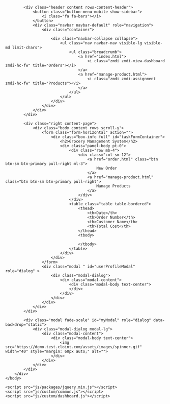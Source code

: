 
<!DOCTYPE html>
<html>
    <head>
        <title> GSMS </title>
        <meta charset="utf-8">
        <meta name="viewport" content="width=device-width, initial-scale=1.0, maximum-scale=1.0">
        <meta name="apple-mobile-web-app-capable" content="yes"/>
        <meta name="csrf-token" content="kmapods5wQ5L1hn7rcR9OPst7EsN0gC7SrHh3m9K"/>
        <link rel="stylesheet" href="https://cdnjs.cloudflare.com/ajax/libs/material-design-iconic-font/2.2.0/css/material-design-iconic-font.min.css">
        <link rel="stylesheet" href="https://fonts.googleapis.com/css?family=Roboto:400,300,600,700">
        <link media="all" type="text/css" rel="stylesheet" href="css/bootstrap.min.css">
        <link media="all" type="text/css" rel="stylesheet" href="css/style.css?v=1.0">
        <link media="all" type="text/css" rel="stylesheet" href="css/sidebar-menu.css?v=1.0">
        <link media="all" type="text/css" rel="stylesheet" href="css/custom.css?v=1.3.3">
    </head>
    <body class="tooltips">
        <div class="container">

            <div class="header content rows-content-header">
                <button class="button-menu-mobile show-sidebar">
                    <i class="fa fa-bars"></i>
                </button>
                <div class="navbar navbar-default" role="navigation">
                    <div class="container">

                        <div class="navbar-collapse collapse">
                            <ul class="nav navbar-nav visible-lg visible-md limit-chars">
                                <ul class="breadcrumb">
                                    <a href="index.html">
                                        <i class="zmdi zmdi-view-dashboard zmdi-hc-fw" title="Orders"></i>
                                    </a>
                                    <a href="manage-product.html">
                                        <i class="zmdi zmdi-assignment zmdi-hc-fw" title="Products"></i>
                                    </a>
                                </ul>
                            </ul>
                        </div>
                    </div>
                </div>
            </div>

            <div class="right content-page">
                <div class="body content rows scroll-y">
                    <form class="form-horizontal" action="">
                        <div class="box-info full" id="taskFormContainer">
                            <h2>Grocery Management System</h2>
                            <div class="panel-body pt-0">
                                <div class="row mb-4">
                                    <div class="col-sm-12">
                                        <a href="order.html" class="btn btn-sm btn-primary pull-right ml-3">
                                            New Order
                                        </a>
                                        <a href="manage-product.html" class="btn btn-sm btn-primary pull-right">
                                            Manage Products
                                        </a>
                                    </div>
                                </div>
                                <table class="table table-bordered">
                                    <thead>
                                        <th>Date</th>
                                        <th>Order Number</th>
                                        <th>Customer Name</th>
                                        <th>Total Cost</th>
                                    </thead>
                                    <tbody>

                                    </tbody>
                                </table>
                            </div>
                        </div>
                    </form>
                    <div class="modal " id="userProfileModal" role="dialog" >
                        <div class="modal-dialog">
                            <div class="modal-content">
                                <div class="modal-body text-center">
                                </div>
                            </div>
                        </div>
                    </div>
                </div>
            </div>

            <div class="modal fade-scale" id="myModal" role="dialog" data-backdrop="static">
                <div class="modal-dialog modal-lg">
                    <div class="modal-content">
                        <div class="modal-body text-center">
                            <img src="https://demo.test.cloint.com/assets/images/spinner.gif" width="40" style="margin: 60px auto;" alt="">
                        </div>
                    </div>
                </div>
            </div>
        </div>
    </body>
    
    <script src="js/packages/jquery.min.js"></script>
    <script src="js/custom/common.js"></script>
    <script src="js/custom/dashboard.js"></script>
</html>
